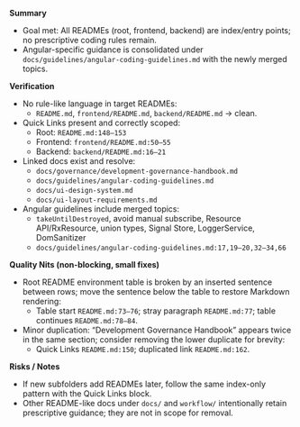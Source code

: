 **Summary**
- Goal met: All READMEs (root, frontend, backend) are index/entry points; no prescriptive coding rules remain.
- Angular-specific guidance is consolidated under `docs/guidelines/angular-coding-guidelines.md` with the newly merged topics.

**Verification**
- No rule-like language in target READMEs:
  - `README.md`, `frontend/README.md`, `backend/README.md` → clean.
- Quick Links present and correctly scoped:
  - Root: `README.md:148–153`
  - Frontend: `frontend/README.md:50–55`
  - Backend: `backend/README.md:16–21`
- Linked docs exist and resolve:
  - `docs/governance/development-governance-handbook.md`
  - `docs/guidelines/angular-coding-guidelines.md`
  - `docs/ui-design-system.md`
  - `docs/ui-layout-requirements.md`
- Angular guidelines include merged topics:
  - `takeUntilDestroyed`, avoid manual subscribe, Resource API/RxResource, union types, Signal Store, LoggerService, DomSanitizer
  - `docs/guidelines/angular-coding-guidelines.md:17,19–20,32–34,66`

**Quality Nits (non-blocking, small fixes)**
- Root README environment table is broken by an inserted sentence between rows; move the sentence below the table to restore Markdown rendering:
  - Table start `README.md:73–76`; stray paragraph `README.md:77`; table continues `README.md:78–84`.
- Minor duplication: “Development Governance Handbook” appears twice in the same section; consider removing the lower duplicate for brevity:
  - Quick Links `README.md:150`; duplicated link `README.md:162`.

**Risks / Notes**
- If new subfolders add READMEs later, follow the same index-only pattern with the Quick Links block.
- Other README-like docs under `docs/` and `workflow/` intentionally retain prescriptive guidance; they are not in scope for removal.
